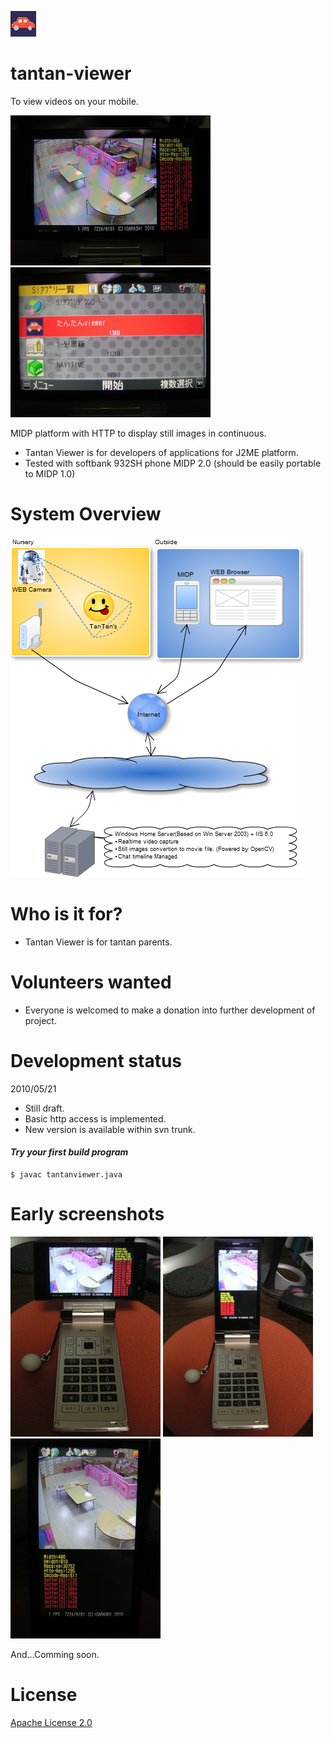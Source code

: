 ![logo](https://github.com/igasoft/tantan-viewer/blob/master/website/logo.jpg)
# tantan-viewer

To view videos on your mobile.

![landscape.jpg](https://github.com/igasoft/tantan-viewer/blob/master/website/landscape.jpg)
![menu.jpg](https://github.com/igasoft/tantan-viewer/blob/master/website/menu.jpg)

MIDP platform with HTTP to display still images in continuous.
* Tantan Viewer is for developers of applications for J2ME platform.
* Tested with softbank 932SH phone MIDP 2.0 (should be easily portable to MIDP 1.0)

# System Overview
![TANTANViewOverView.png](https://github.com/igasoft/tantan-viewer/blob/master/website/TANTANViewOverView.png)

# Who is it for?
* Tantan Viewer is for tantan parents.

# Volunteers wanted
* Everyone is welcomed to make a donation into further development of project.

# Development status
2010/05/21
* Still draft.
* Basic http access is implemented.
* New version is available within svn trunk.

#### *Try your first build program*
```shell
$ javac tantanviewer.java
```

# Early screenshots
![landscape_all.jpg](https://github.com/igasoft/tantan-viewer/blob/master/website/landscape_all.jpg)
![portrait_all.jpg](https://github.com/igasoft/tantan-viewer/blob/master/website/portrait_all.jpg)
![portrait.jpg](https://github.com/igasoft/tantan-viewer/blob/master/website/portrait.jpg)

And...Comming soon.

# License
[Apache License 2.0](LICENSE)
